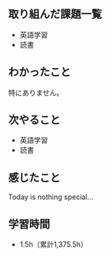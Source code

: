 ## 取り組んだ課題一覧
- 英語学習
- 読書
## わかったこと
特にありません。
## 次やること
- 英語学習
- 読書
## 感じたこと
Today is nothing special…

## 学習時間
- 1.5h（累計1,375.5h）
